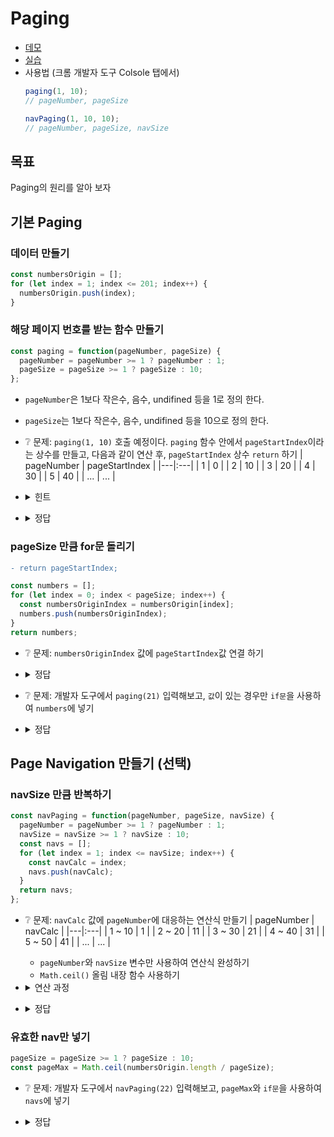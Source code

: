 # Paging

* [데모](https://ovdncids.github.io/javascript-curriculum/paging/paging.html)
* [실습](https://ovdncids.github.io/javascript-curriculum/paging/paging-test.html)
* 사용법 (크롬 개발자 도구 Colsole 탭에서)
  ```js
  paging(1, 10);
  // pageNumber, pageSize
  
  navPaging(1, 10, 10);
  // pageNumber, pageSize, navSize
  ```
## 목표
Paging의 원리를 알아 보자

## 기본 Paging

### 데이터 만들기
```js
const numbersOrigin = [];
for (let index = 1; index <= 201; index++) {
  numbersOrigin.push(index);
}
```

### 해당 페이지 번호를 받는 함수 만들기
```js
const paging = function(pageNumber, pageSize) {
  pageNumber = pageNumber >= 1 ? pageNumber : 1;
  pageSize = pageSize >= 1 ? pageSize : 10;
};
```
* `pageNumber`은 1보다 작은수, 음수, undifined 등을 1로 정의 한다.
* `pageSize`는 1보다 작은수, 음수, undifined 등을 10으로 정의 한다.
* ❔ 문제: `paging(1, 10)` 호출 예정이다. `paging` 함수 안에서 `pageStartIndex`이라는 상수를 만들고, 다음과 같이 연산 후, `pageStartIndex` 상수 `return` 하기
  | pageNumber | pageStartIndex |
  |---|:---|
  | 1 | 0 |
  | 2 | 10 |
  | 3 | 20 |
  | 4 | 30 |
  | 5 | 40 |
  | ... | ... |

* <details><summary>힌트</summary>

  | pageNumber | pageStartIndex |
  |---|:---|
  | 1 | 10 |
  | 2 | 20 |
  | 3 | 30 |
  | 4 | 40 |
  | 5 | 50 |
  | ... | ... |

</details>

* <details><summary>정답</summary>

  ```js
  const pageStartIndex = (pageNumber - 1) * pageSize;
  return;
  ```
</details>

### pageSize 만큼 for문 돌리기
```diff
- return pageStartIndex;
```
```js
const numbers = [];
for (let index = 0; index < pageSize; index++) {
  const numbersOriginIndex = numbersOrigin[index];
  numbers.push(numbersOriginIndex);
}
return numbers;
```
* ❔ 문제: `numbersOriginIndex` 값에 `pageStartIndex`값 연결 하기
* <details><summary>정답</summary>

  ```js
  const numbersOriginIndex = numbersOrigin[index + pageStartIndex];
  ```
</details>

* ❔ 문제: 개발자 도구에서 `paging(21)` 입력해보고, `값`이 있는 경우만 `if문`을 사용하여 `numbers`에 넣기
* <details><summary>정답</summary>

  ```js
  if (index + pageStartIndex < numbersOrigin.length) {
    const numbersOriginIndex = numbersOrigin[index + pageStartIndex];
    numbers.push(numbersOriginIndex);
  }
  ```
</details>

## Page Navigation 만들기 (선택)
### navSize 만큼 반복하기
```js
const navPaging = function(pageNumber, pageSize, navSize) {
  pageNumber = pageNumber >= 1 ? pageNumber : 1;
  navSize = navSize >= 1 ? navSize : 10;
  const navs = [];
  for (let index = 1; index <= navSize; index++) {
    const navCalc = index;
    navs.push(navCalc);
  }
  return navs;
};
```
* ❔ 문제: `navCalc` 값에 `pageNumber`에 대응하는 연산식 만들기
  | pageNumber | navCalc |
  |---|:---|
  | 1 ~ 10 | 1 |
  | 2 ~ 20 | 11 |
  | 3 ~ 30 | 21 |
  | 4 ~ 40 | 31 |
  | 5 ~ 50 | 41 |
  | ... | ... |

  * `pageNumber`와 `navSize` 변수만 사용하여 연산식 완성하기
  * `Math.ceil()` 올림 내장 함수 사용하기
* <details><summary>연산 과정</summary>

  `1`. 연산 결과를 `올림` 하여 `pageNumber`가 1 ~ 10일 경우 `navCalc` 값이 `1`이 되게 만들기
  | pageNumber | navCalc |
  |---|:---|
  | 1 ~ 10 | 1 |
  | 2 ~ 20 | 2 |
  | 3 ~ 30 | 3 |
  | 4 ~ 40 | 4 |
  | 5 ~ 50 | 5 |
  | ... | ... |

  `2`. 다음과 같이 연산 되게 만들기
  | pageNumber | navCalc |
  |---|:---|
  | 1 ~ 10 | 10 |
  | 2 ~ 20 | 20 |
  | 3 ~ 30 | 30 |
  | 4 ~ 40 | 40 |
  | 5 ~ 50 | 50 |
  | ... | ... |

  `3`. 다음과 같이 연산 되게 만들기
  | pageNumber | navCalc |
  |---|:---|
  | 1 ~ 10 | 0 |
  | 2 ~ 20 | 10 |
  | 3 ~ 30 | 20 |
  | 4 ~ 40 | 30 |
  | 5 ~ 50 | 40 |
  | ... | ... |

  `4`. `연산값`을 index값에 연결 하기
</details>

* <details><summary>정답</summary>

  ```js
  const navCalc = Math.ceil(pageNumber / navSize) * navSize - navSize + index;
  ```
</details>

### 유효한 nav만 넣기
```js
pageSize = pageSize >= 1 ? pageSize : 10;
const pageMax = Math.ceil(numbersOrigin.length / pageSize);
```
* ❔ 문제: 개발자 도구에서 `navPaging(22)` 입력해보고, `pageMax`와 `if문`을 사용하여 `navs`에 넣기
* <details><summary>정답</summary>

  ```js
  if (navCalc <= pageMax && pageNumber <= pageMax) {
    navs.push(navCalc);
  }
  ```
</details>

<!--
## Vue.js 적용
* navPaging를 그대로 가지고 오고, `router-link` v-for문 적용
* 마지막 페이지 이동을 위해 paging.pageMax 적용
```js
data() {
  return {
    paging: {
      pageNumber: 1,
      pageSize: 10,
      pageMax: 0,
      navSize: 10,
      navs: []
    }
  }
},
watch: {
  members: function() {
    this.paging.pageNumber = this.$route.query.pageNumber >= 1 ? Number(this.$route.query.pageNumber) : 1
    this.paging.pageMax = Math.ceil(this.membersTotal / this.paging.pageSize)
    this.paging.navs = this.navPaging(this.paging.pageNumber, this.paging.pageMax, this.paging.navSize)
  },
  '$route.query.pageNumber': function(pageNumber) {
    this.$store.dispatch('membersRead', pageNumber)
  }
},
computed: {
  membersTotal() {
    return this.$store.state.members.membersTotal
  }
},
methods: {
  navPaging(pageNumber, pageMax, navSize) {
    pageNumber = pageNumber >= 1 ? pageNumber : 1
    pageMax = pageMax >= 1 ? pageMax : 0
    navSize = navSize >= 1 ? navSize : 10
    const navs = []
    for (let index = 1; index <= navSize; index++) {
      const navCalc = Math.ceil(pageNumber / navSize) * navSize - navSize + index
      if (navCalc <= pageMax && pageNumber <= pageMax) {
        navs.push(navCalc)
      }
    }
    return navs
  }
}
```
```html
<div v-if="paging.pageMax">
  <router-link :to="{name: 'Members', query: {pageNumber: 1}}">처음</router-link>
  <router-link :to="{name: 'Members', query: {pageNumber: paging.pageNumber - 1}}">이전</router-link>
  <router-link
    v-for="(nav, index) in paging.navs" :key="index"
    :to="{name: 'Members', query: {pageNumber: nav}}"
    :class="{active: nav === paging.pageNumber}"
  >{{nav}}</router-link>
  <router-link :to="{name: 'Members', query: {pageNumber: paging.pageNumber + 1}}">다음</router-link>
  <router-link :to="{name: 'Members', query: {pageNumber: paging.pageMax}}">마지막</router-link>
</div>
```
-->
